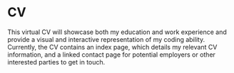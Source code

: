 # CV
This virtual CV will showcase both my education and work experience and provide a visual and interactive representation of my coding ability.
Currently, the CV contains an index page, which details my relevant CV information, and a linked contact page for potential employers or other interested parties to get in touch.
